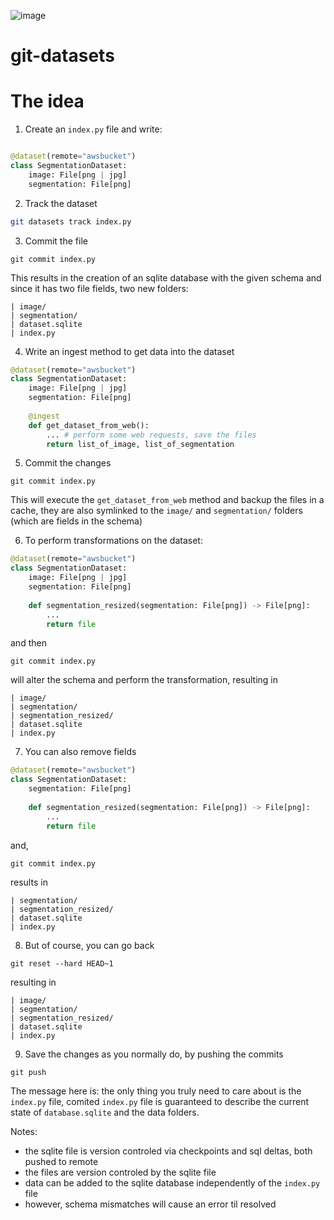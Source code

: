 
![image](https://github.com/RuiFilipeCampos/git-datasets/assets/63464503/e0885e59-865e-48f2-bdb5-3113102522fc)

# git-datasets


# The idea

1. Create an `index.py` file and write:
```python

@dataset(remote="awsbucket")
class SegmentationDataset:
    image: File[png | jpg]
    segmentation: File[png]
```

2. Track the dataset

```bash
git datasets track index.py
```

3. Commit the file

```
git commit index.py
```

This results in the creation of an sqlite database with the given schema and since it has two file fields, two new folders:

```
| image/
| segmentation/
| dataset.sqlite
| index.py
```

4. Write an ingest method to get data into the dataset

```python
@dataset(remote="awsbucket")
class SegmentationDataset:
    image: File[png | jpg]
    segmentation: File[png]
    
    @ingest
    def get_dataset_from_web():
        ... # perform some web requests, save the files
        return list_of_image, list_of_segmentation

```

5. Commit the changes

```
git commit index.py
```

This will execute the `get_dataset_from_web` method and backup the files in a cache, they are also symlinked to the `image/` and `segmentation/` folders (which are fields in the schema) 

6. To perform transformations on the dataset:


```python
@dataset(remote="awsbucket")
class SegmentationDataset:
    image: File[png | jpg]
    segmentation: File[png]
    
    def segmentation_resized(segmentation: File[png]) -> File[png]:
        ...
        return file

```

and then

```
git commit index.py
```

will alter the schema and perform the transformation, resulting in 

```
| image/
| segmentation/
| segmentation_resized/
| dataset.sqlite
| index.py
```

7. You can also remove fields



```python
@dataset(remote="awsbucket")
class SegmentationDataset:
    segmentation: File[png]
    
    def segmentation_resized(segmentation: File[png]) -> File[png]:
        ...
        return file

```

and,

```
git commit index.py
```

results in 

```
| segmentation/
| segmentation_resized/
| dataset.sqlite
| index.py
```


8. But of course, you can go back

```
git reset --hard HEAD~1
```

resulting in 

```
| image/
| segmentation/
| segmentation_resized/
| dataset.sqlite
| index.py
```

9. Save the changes as you normally do, by pushing the commits

```
git push
```

The message here is: the only thing you truly need to care about is the `index.py` file, comited `index.py` file is guaranteed to describe the current state of `database.sqlite` and the data folders.

Notes:

- the sqlite file is version controled via checkpoints and sql deltas, both pushed to remote
- the files are version controled by the sqlite file
- data can be added to the sqlite database independently of the `index.py` file
- however, schema mismatches will cause an error til resolved
